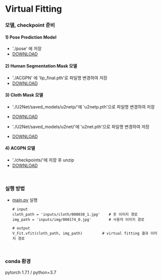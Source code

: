 # Virtual Fitting

### 모델, checkpoint 준비

#### 1) Pose Prediction Model

- './pose' 에 저장
- [DOWNLOAD](https://github.com/foss-for-synopsys-dwc-arc-processors/synopsys-caffe-models/blob/master/caffe_models/openpose/caffe_model/pose_iter_440000.caffemodel)

#### 2) Human Segmentation Mask 모델

- './ACGPN' 에 'lip_final.pth'로 파일명 변경하여 저장
- [DOWNLOAD](https://drive.google.com/uc?id=1k4dllHpu)

#### 3) Cloth Mask 모델
- './U2Net/saved_models/u2netp/'에 'u2netp.pth'으로 파일명 변경하여 저장
- [DOWNLOAD](https://drive.google.com/uc?id=1rbSTGKAE-MTxBYHd-51l2hMOQPT_7EPy)

- './U2Net/saved_models/u2net/'에 'u2net.pth'으로 파일명 변경하여 저장
- [DOWNLOAD](https://drive.google.com/uc?id=1ao1ovG1Qtx4b7EoskHXmi2E9rp5CHLcZ)

#### 4) ACGPN 모델
- './checkpoints/'에 저장 후 unzip
- [DOWNLOAD](https://drive.google.com/uc?id=1UWT6esQIU_d4tUm8cjxDKMhB8joQbrFx)


<br>

### 실행 방법

- [main.py](https://github.com/VIP-Projects/V-Fit/blob/dayoung/Virtual_Fitting/main.py) 실행

  
  ```
  # input 
  cloth_path = 'inputs/cloth/000038_1.jpg'    # 옷 이미지 경로
  img_path = 'inputs/img/000174_0.jpg'        # 사용자 이미지 경로

  # output
  V_Fit.vfit(cloth_path, img_path)         # virtual fitting 결과 이미지 경로
   ```





<br>

### conda 환경
pytorch 1.7.1 / python=3.7


